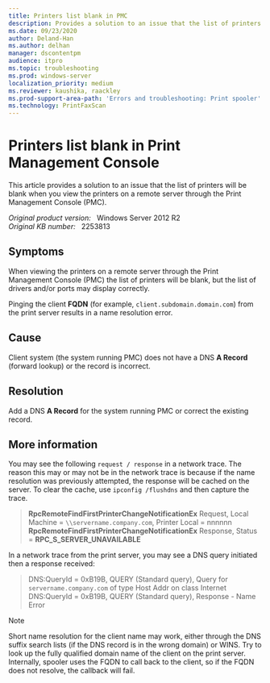 ```yaml
---
title: Printers list blank in PMC
description: Provides a solution to an issue that the list of printers will be blank when you view the printers on a remote server through the Print Mangagement Console (PMC).
ms.date: 09/23/2020
author: Deland-Han 
ms.author: delhan
manager: dscontentpm
audience: itpro
ms.topic: troubleshooting
ms.prod: windows-server
localization_priority: medium
ms.reviewer: kaushika, raackley
ms.prod-support-area-path: 'Errors and troubleshooting: Print spooler'
ms.technology: PrintFaxScan
---
```

# Printers list blank in Print Management Console

This article provides a solution to an issue that the list of printers will be blank when you view the printers on a remote server through the Print Management Console (PMC).

_Original product version:_ &nbsp; Windows Server 2012 R2  
_Original KB number:_ &nbsp; 2253813

## Symptoms

When viewing the printers on a remote server through the Print Management Console (PMC) the list of printers will be blank, but the list of drivers and/or ports may display correctly.

Pinging the client **FQDN** (for example, `client.subdomain.domain.com`) from the print server results in a name resolution error.

## Cause

Client system (the system running PMC) does not have a DNS **A Record** (forward lookup) or the record is incorrect.

## Resolution

Add a DNS **A Record** for the system running PMC or correct the existing record.

## More information

You may see the following `request / response` in a network trace. The reason this may or may not be in the network trace is because if the name resolution was previously attempted, the response will be cached on the server. To clear the cache, use `ipconfig /flushdns` and then capture the trace.

> **RpcRemoteFindFirstPrinterChangeNotificationEx** Request, Local Machine = `\\servername.company.com`, Printer Local = nnnnnn  
 **RpcRemoteFindFirstPrinterChangeNotificationEx** Response, Status = **RPC_S_SERVER_UNAVAILABLE**  

In a network trace from the print server, you may see a DNS query initiated then a response received:

> DNS:QueryId = 0xB19B, QUERY (Standard query), Query for `servername.company.com` of type Host Addr on class Internet  
  DNS:QueryId = 0xB19B, QUERY (Standard query), Response - Name Error

> [!NOTE]
> Short name resolution for the client name may work, either through the DNS suffix search lists (if the DNS record is in the wrong domain) or WINS. Try to look up the fully qualified domain name of the client on the print server. Internally, spooler uses the FQDN to call back to the client, so if the FQDN does not resolve, the callback will fail.

